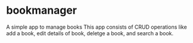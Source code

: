 # bookmanager
A simple app to manage books
This app consists of CRUD operations like add a book, edit details of book, deletge a book, and search a book.
